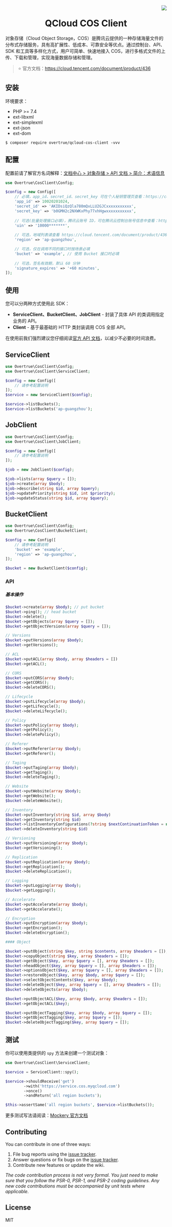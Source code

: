 <img src="https://github.com/overtrue/qcloud-cos-client/workflows/Test/badge.svg" align="right" />

<h1 align="center">QCloud COS Client</h1>

对象存储（Cloud Object Storage，COS）是腾讯云提供的一种存储海量文件的分布式存储服务，具有高扩展性、低成本、可靠安全等优点。通过控制台、API、SDK 和工具等多样化方式，用户可简单、快速地接入 COS，进行多格式文件的上传、下载和管理，实现海量数据存储和管理。

> :star: 官方文档：https://cloud.tencent.com/document/product/436


## 安装

环境要求：

- PHP >= 7.4
- ext-libxml
- ext-simplexml
- ext-json
- ext-dom

```shell
$ composer require overtrue/qcloud-cos-client -vvv
```

## 配置

配置前请了解官方名词解释：[文档中心 > 对象存储 > API 文档 > 简介：术语信息](https://cloud.tencent.com/document/product/436/7751#.E6.9C.AF.E8.AF.AD.E4.BF.A1.E6.81.AF)

```php
use Overtrue\CosClient\Config;

$config = new Config([
    // 必填，app_id、secret_id、secret_key 可在个人秘钥管理页查看：https://console.cloud.tencent.com/capi
    'app_id' => 10020201024, 
    'secret_id' => 'AKIDsiQzQla780mQxLLU2GJCxxxxxxxxxxx', 
    'secret_key' => 'b0GMH2c2NXWKxPhy77xhHgwxxxxxxxxxxx',
    
    // 可选(批量处理接口必填)，腾讯云账号 ID，可在腾讯云控制台账号信息中查看：https://console.cloud.tencent.com/developer
    'uin' => '10000*******', 
    
    // 可选，地域列表请查看 https://cloud.tencent.com/document/product/436/6224
    'region' => 'ap-guangzhou', 

    // 可选，仅在调用不同的接口时按场景必填
    'bucket' => 'example', // 使用 Bucket 接口时必填
    
    // 可选，签名有效期，默认 60 分钟
    'signature_expires' => '+60 minutes', 
]);
```

## 使用

您可以分两种方式使用此 SDK：

- **ServiceClient、BucketClient、JobClient** - 封装了具体 API 的类调用指定业务的 API。
- **Client** - 基于最基础的 HTTP 类封装调用 COS 全部 API。

在使用前我们强烈建议您仔细阅读[官方 API 文档](https://cloud.tencent.com/document/product/436)，以减少不必要的时间浪费。

## ServiceClient

```php
use Overtrue\CosClient\Config;
use Overtrue\CosClient\ServiceClient;

$config = new Config([
    // 请参考配置说明
]);
$service = new ServiceClient($config);

$service->listBuckets();
$service->listBuckets('ap-guangzhou');
```

## JobClient

```php
use Overtrue\CosClient\Config;
use Overtrue\CosClient\JobClient;

$config = new Config([
    // 请参考配置说明
]);

$job = new JobClient($config);

$job->lists(array $query = []);
$job->create(array $body);
$job->describe(string $id, array $query);
$job->updatePriority(string $id, int $priority);
$job->updateStatus(string $id, array $query);
```

## BucketClient

```php
use Overtrue\CosClient\Config;
use Overtrue\CosClient\BucketClient;

$config = new Config([
    // 请参考配置说明
    'bucket' => 'example',
    'region' => 'ap-guangzhou',
]);

$bucket = new BucketClient($config);
```

### API

##### 基本操作

```php
$bucket->create(array $body); // put bucket
$bucket->ping(); // head bucket
$bucket->delete();
$bucket->getObjects(array $query = []);
$bucket->getObjectVersions(array $query = []);

// Versions
$bucket->putVersions(array $body);
$bucket->getVersions();

// ACL
$bucket->putACL(array $body, array $headers = [])
$bucket->getACL();

// CORS
$bucket->putCORS(array $body);
$bucket->getCORS();
$bucket->deleteCORS();

// Lifecycle
$bucket->putLifecycle(array $body);
$bucket->getLifecycle();
$bucket->deleteLifecycle();

// Policy
$bucket->putPolicy(array $body);
$bucket->getPolicy();
$bucket->deletePolicy();

// Referer
$bucket->putReferer(array $body);
$bucket->getReferer();

// Taging
$bucket->putTaging(array $body);
$bucket->getTaging();
$bucket->deleteTaging();

// Website
$bucket->putWebsite(array $body);
$bucket->getWebsite();
$bucket->deleteWebsite();

// Inventory
$bucket->putInventory(string $id, array $body)
$bucket->getInventory(string $id)
$bucket->listInventoryConfigurations(?string $nextContinuationToken = null)
$bucket->deleteInventory(string $id)

// Versioning
$bucket->putVersioning(array $body);
$bucket->getVersioning();

// Replication
$bucket->putReplication(array $body);
$bucket->getReplication();
$bucket->deleteReplication();

// Logging
$bucket->putLogging(array $body);
$bucket->getLogging();

// Accelerate
$bucket->putAccelerate(array $body);
$bucket->getAccelerate();

// Encryption
$bucket->putEncryption(array $body);
$bucket->getEncryption();
$bucket->deleteEncryption();

#### Object

$bucket->putObject(string $key, string $contents, array $headers = []);
$bucket->copyObject(string $key, array $headers = []);
$bucket->getObject($key, array $query = [], array $headers = []);
$bucket->headObject($key, array $query = [], array $headers = []);
$bucket->optionsObject($key, array $query = [], array $headers = []);
$bucket->restoreObject($key, array $body, array $query = []);
$bucket->selectObjectContents($key, array $body);
$bucket->deleteObject($key, array $query = [], array $headers = []);
$bucket->deleteObjects(array $body);

$bucket->putObjectACL($key, array $body, array $headers = []);
$bucket->getObjectACL($key);

$bucket->putObjectTagging($key, array $body, array $query = []);
$bucket->getObjectTagging($key, array $query = []);
$bucket->deleteObjectTagging($key, array $query = []);
```

## 测试

你可以使用类提供的 `spy` 方法来创建一个测试对象：

```php
use Overtrue\CosClient\ServiceClient;

$service = ServiceClient::spy();

$service->shouldReceive('get')
        ->with('https://service.cos.myqcloud.com')
        ->once()
        ->andReturn('all region buckets');

$this->assertSame('all region buckets', $service->listBuckets());
```

更多测试写法请阅读：[Mockery 官方文档](http://docs.mockery.io/en/latest/index.html)

## Contributing

You can contribute in one of three ways:

1. File bug reports using the [issue tracker](https://github.com/vendor/package/issues).
2. Answer questions or fix bugs on the [issue tracker](https://github.com/vendor/package/issues).
3. Contribute new features or update the wiki.

_The code contribution process is not very formal. You just need to make sure that you follow the PSR-0, PSR-1, and PSR-2 coding guidelines. Any new code contributions must be accompanied by unit tests where applicable._

## License

MIT
